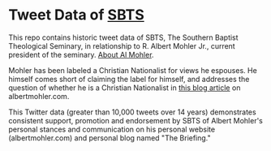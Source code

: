 #  Tweet Data of [SBTS](https://www.sbts.edu/)

This repo contains historic tweet data of SBTS, The Southern Baptist Theological Seminary, in relationship to R. Albert Mohler Jr., current president of the seminary. [About Al Mohler](https://web.archive.org/web/20221103132642/https://albertmohler.com/about).

Mohler has been labeled a Christian Nationalist for views he espouses. He himself comes short of claiming the label for himself, and addresses the question of whether he is a Christian Nationalist in [this blog article](https://web.archive.org/web/20221210205443/https://albertmohler.com/2022/12/09/briefing-12-9-22) on albertmohler.com.

This Twitter data (greater than 10,000 tweets over 14 years) demonstrates consistent support, promotion and endorsement by SBTS of Albert Mohler's personal stances and communication on his personal website (albertmohler.com) and personal blog named "The Briefing."
